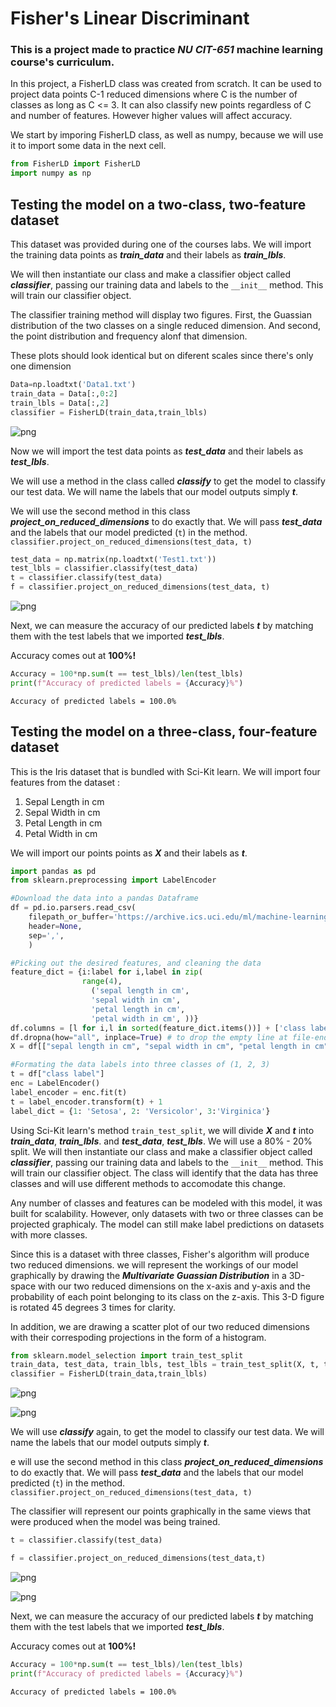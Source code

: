 # Fisher's Linear Discriminant
### This is a project made to practice _NU CIT-651_ machine learning course's curriculum.

In this project, a FisherLD class was created from scratch. It can be used to project data points C-1 reduced dimensions where C is the number of classes as long as C <= 3. It can also classify new points regardless of C and number of features. However higher values will affect accuracy.

We start by imporing FisherLD class, as well as numpy, because we will use it to import some data in the next cell.


```python
from FisherLD import FisherLD
import numpy as np
```

## Testing the model on a two-class, two-feature dataset
This dataset was provided during one of the courses labs. We will import the training data points as **_train_data_** and their labels as **_train_lbls_**.

We will then instantiate our class and make a classifier object called _**classifier**_, passing our training data and labels to the `__init__` method. This will train our classifier object.

The classifier training method will display two figures. First, the Guassian distribution of the two classes on a single reduced dimension. And second, the point distribution and frequency alonf that dimension.

These plots should look identical but on diferent scales since there's only one dimension


```python
Data=np.loadtxt('Data1.txt')
train_data = Data[:,0:2]
train_lbls = Data[:,2]
classifier = FisherLD(train_data,train_lbls)
```


![png](output_3_0.png)


Now we will import the test data points as **_test_data_** and their labels as **_test_lbls_**.

We will use a method in the class called **_classify_** to get the model to classify our test data. We will name the labels that our model outputs simply _**t**_.

We will use the second method in this class _**project_on_reduced_dimensions**_ to do exactly that. We will pass **_test_data_** and the labels that our model predicted (`t`) in the method.
`classifier.project_on_reduced_dimensions(test_data, t)`


```python
test_data = np.matrix(np.loadtxt('Test1.txt'))
test_lbls = classifier.classify(test_data)
t = classifier.classify(test_data)
f = classifier.project_on_reduced_dimensions(test_data, t)
```


![png](output_5_0.png)


Next, we can measure the accuracy of our predicted labels _**t**_ by matching them with the test labels that we imported **_test_lbls_**.

Accuracy comes out at **100%!**


```python
Accuracy = 100*np.sum(t == test_lbls)/len(test_lbls)
print(f"Accuracy of predicted labels = {Accuracy}%")
```

    Accuracy of predicted labels = 100.0%


## Testing the model on a three-class, four-feature dataset
This is the Iris dataset that is bundled with Sci-Kit learn. We will import four features from the dataset :
1. Sepal Length in cm
2. Sepal Width in cm
3. Petal Length in cm
4. Petal Width in cm

We will import our points points as **_X_** and their labels as **_t_**.


```python
import pandas as pd
from sklearn.preprocessing import LabelEncoder

#Download the data into a pandas Dataframe
df = pd.io.parsers.read_csv(
    filepath_or_buffer='https://archive.ics.uci.edu/ml/machine-learning-databases/iris/iris.data',
    header=None,
    sep=',',
    )

#Picking out the desired features, and cleaning the data
feature_dict = {i:label for i,label in zip(
                range(4),
                  ('sepal length in cm',
                  'sepal width in cm',
                  'petal length in cm',
                  'petal width in cm', ))}
df.columns = [l for i,l in sorted(feature_dict.items())] + ['class label']
df.dropna(how="all", inplace=True) # to drop the empty line at file-end
X = df[["sepal length in cm", "sepal width in cm", "petal length in cm", "petal width in cm"]]

#Formating the data labels into three classes of (1, 2, 3)
t = df["class label"]
enc = LabelEncoder()
label_encoder = enc.fit(t)
t = label_encoder.transform(t) + 1
label_dict = {1: 'Setosa', 2: 'Versicolor', 3:'Virginica'}
```

Using Sci-Kit learn's method `train_test_split`, we will divide **_X_** and **_t_** into **_train_data_**, **_train_lbls_**. and **_test_data_**, **_test_lbls_**. We will use a 80% - 20% split.
We will then instantiate our class and make a classifier object called _**classifier**_, passing our training data and labels to the `__init__` method. This will train our classifier object. 
The class will identify that the data has three classes and will use different methods to accomodate this change.

Any number of classes and features can be modeled with this model, it was built for scalability. However, only datasets with two or three classes can be projected graphicaly. The model can still make label predictions on datasets with more classes.

Since this is a dataset with three classes, Fisher's algorithm will produce two reduced dimensions. we will represent the workings of our model graphically by drawing the _**Multivariate Guassian Distribution**_ in a 3D-space with our two reduced dimensions on the x-axis and y-axis and the probability of each point belonging to its class on the z-axis. This 3-D figure is rotated 45 degrees 3 times for clarity.
 
In addition, we are drawing a scatter plot of our two reduced dimensions with their correspoding projections in the form of a histogram. 


```python
from sklearn.model_selection import train_test_split
train_data, test_data, train_lbls, test_lbls = train_test_split(X, t, test_size = 0.2, random_state = 100)
classifier = FisherLD(train_data,train_lbls)
```


![png](output_11_0.png)



![png](output_11_1.png)


We will use **_classify_** again, to get the model to classify our test data. We will name the labels that our model outputs simply _**t**_.

e will use the second method in this class _**project_on_reduced_dimensions**_ to do exactly that. We will pass **_test_data_** and the labels that our model predicted (`t`) in the method.
`classifier.project_on_reduced_dimensions(test_data, t)`

The classifier will represent our points graphically in the same views that were produced when the model was being trained.


```python
t = classifier.classify(test_data)

f = classifier.project_on_reduced_dimensions(test_data,t)
```


![png](output_13_0.png)



![png](output_13_1.png)


Next, we can measure the accuracy of our predicted labels _**t**_ by matching them with the test labels that we imported **_test_lbls_**.

Accuracy comes out at **100%!**


```python
Accuracy = 100*np.sum(t == test_lbls)/len(test_lbls)
print(f"Accuracy of predicted labels = {Accuracy}%")
```

    Accuracy of predicted labels = 100.0%

